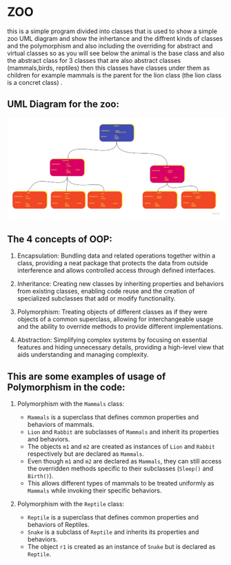 # ZOO
this is  a simple program divided into classes that is used to show a simple zoo UML diagram and show the inhertance and the diffrent kinds of classes and the polymorphism and also including the overriding for abstract and virtual classes so as you will see below the animal is the base class and also the abstract class for 3 classes that are also abstract classes (mammals,birds, reptiles) then this classes have classes under them as children for example mammals is the parent for the lion class (the lion class is a concret class) .
## UML Diagram for the zoo:

![uml](https://github.com/abdarahman-shaheen/Lab06-Zoo/blob/master/Zoo-UML.jpg)

## The 4 concepts of OOP:
1. Encapsulation: Bundling data and related operations together within a class, providing a neat package that protects the data from outside interference and allows controlled access through defined interfaces.

2. Inheritance: Creating new classes by inheriting properties and behaviors from existing classes, enabling code reuse and the creation of specialized subclasses that add or modify functionality.

3. Polymorphism: Treating objects of different classes as if they were objects of a common superclass, allowing for interchangeable usage and the ability to override methods to provide different implementations.

4. Abstraction: Simplifying complex systems by focusing on essential features and hiding unnecessary details, providing a high-level view that aids understanding and managing complexity.


##	This are some examples of usage of Polymorphism in the code:
1. Polymorphism with the `Mammals` class:
   - `Mammals` is a superclass that defines common properties and behaviors of mammals.
   - `Lion` and `Rabbit` are subclasses of `Mammals` and inherit its properties and behaviors.
   - The objects `m1` and `m2` are created as instances of `Lion` and `Rabbit` respectively but are declared as `Mammals`.
   - Even though `m1` and `m2` are declared as `Mammals`, they can still access the overridden methods specific to their subclasses (`Sleep()` and `Birth()`).
   - This allows different types of mammals to be treated uniformly as `Mammals` while invoking their specific behaviors.

2. Polymorphism with the `Reptile` class:
   - `Reptile` is a superclass that defines common properties and behaviors of Reptiles.
   - `Snake` is a subclass of `Reptile` and inherits its properties and behaviors.
   - The object `r1` is created as an instance of `Snake` but is declared as `Reptile`.

